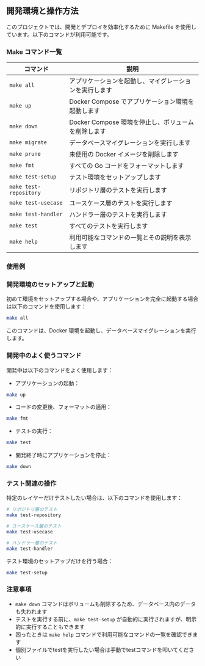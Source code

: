 ## 開発環境と操作方法

このプロジェクトでは、開発とデプロイを効率化するために Makefile を使用しています。以下のコマンドが利用可能です。

### Make コマンド一覧

| コマンド | 説明 |
| --- | --- |
| `make all` | アプリケーションを起動し、マイグレーションを実行します |
| `make up` | Docker Compose でアプリケーション環境を起動します |
| `make down` | Docker Compose 環境を停止し、ボリュームを削除します |
| `make migrate` | データベースマイグレーションを実行します |
| `make prune` | 未使用の Docker イメージを削除します |
| `make fmt` | すべての Go コードをフォーマットします |
| `make test-setup` | テスト環境をセットアップします |
| `make test-repository` | リポジトリ層のテストを実行します |
| `make test-usecase` | ユースケース層のテストを実行します |
| `make test-handler` | ハンドラー層のテストを実行します |
| `make test` | すべてのテストを実行します |
| `make help` | 利用可能なコマンドの一覧とその説明を表示します |

### 使用例

### 開発環境のセットアップと起動

初めて環境をセットアップする場合や、アプリケーションを完全に起動する場合は以下のコマンドを使用します：

```bash
make all
```

このコマンドは、Docker 環境を起動し、データベースマイグレーションを実行します。

### 開発中のよく使うコマンド

開発中は以下のコマンドをよく使用します：

- アプリケーションの起動：

```bash
make up
```

- コードの変更後、フォーマットの適用：

```bash
make fmt
```

- テストの実行：

```bash
make test
```

- 開発終了時にアプリケーションを停止：

```bash
make down
```

### テスト関連の操作

特定のレイヤーだけテストしたい場合は、以下のコマンドを使用します：

```bash
# リポジトリ層のテスト
make test-repository

# ユースケース層のテスト
make test-usecase

# ハンドラー層のテスト
make test-handler
```

テスト環境のセットアップだけを行う場合：

```bash
make test-setup
```

### 注意事項

- `make down` コマンドはボリュームも削除するため、データベース内のデータも失われます
- テストを実行する前に、`make test-setup` が自動的に実行されますが、明示的に実行することもできます
- 困ったときは `make help` コマンドで利用可能なコマンドの一覧を確認できます
- 個別ファイルでtestを実行したい場合は手動でtestコマンドを叩いてください